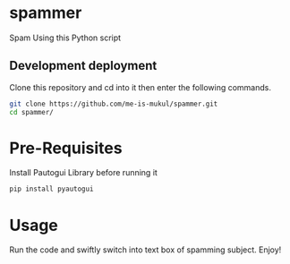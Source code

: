 # spammer
Spam Using this Python script

## Development deployment
Clone this repository and cd into it then enter the following commands.
```sh
git clone https://github.com/me-is-mukul/spammer.git
cd spammer/
```
# Pre-Requisites
Install Pautogui Library before running it
```sh
pip install pyautogui
```

# Usage
Run the code and swiftly switch into text box of spamming subject.
Enjoy!
